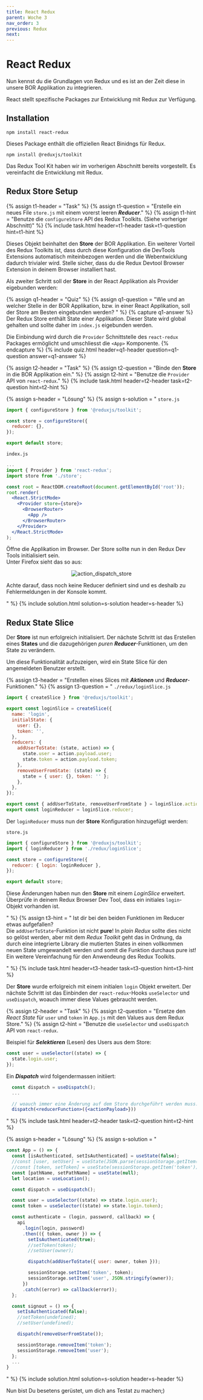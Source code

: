 ```yaml
---
title: React Redux
parent: Woche 3
nav_order: 3
previous: Redux
next:
---
```


# React Redux

Nun kennst du die Grundlagen von Redux und es ist an der Zeit diese in unsere BOR Applikation zu integrieren.

React stellt spezifische Packages zur Entwicklung mit Redux zur Verfügung.

## Installation

`npm install react-redux`

Dieses Package enthält die offiziellen React Binidngs für Redux.

`npm install @reduxjs/toolkit`

Das Redux Tool Kit haben wir im vorherigen Abschnitt bereits vorgestellt. Es vereinfacht die Entwicklung mit Redux.

## Redux Store Setup

{% assign t1-header = "Task" %}
{% assign t1-question = "Erstelle ein neues File `store.js` mit einem vorerst leeren **_Reducer_**." %}
{% assign t1-hint = "Benutze die `configureStore` API des Redux Toolkits. (Siehe vorheriger Abschnitt)" %}
{% include task.html header=t1-header task=t1-question  hint=t1-hint %}

Dieses Objekt beinhaltet den **Store** der BOR Applikation. Ein weiterer Vorteil des Redux Toolkits ist, dass durch diese Konfiguration die DevTools Extensions automatisch miteinbezogen werden und die Webentwicklung dadurch trivialer wird. Stelle sicher, dass du die Redux Devtool Browser Extension in deinem Browser installiert hast.

Als zweiter Schritt soll der **Store** in der React Applikation als Provider eigebunden werden:

{% assign q1-header = "Quiz" %}
{% assign q1-question = "Wie und an welcher Stelle in der BOR Applikation, bzw. in einer React Applikation, soll der Store am Besten eingebunden werden? " %}
{% capture q1-answer %}
Der Redux Store enthält State einer Applikation.
Dieser State wird global gehalten und sollte daher im `index.js` eigebunden werden.

Die Einbindung wird durch die `Provider` Schnittstelle des `react-redux` Packages ermöglicht und umschliesst die `<App>` Komponente.
{% endcapture %}
{% include quiz.html header=q1-header question=q1-question answer=q1-answer %}

{% assign t2-header = "Task" %}
{% assign t2-question = "Binde den **Store** in die BOR Applikation ein." %}
{% assign t2-hint = "Benutze die `Provider` API von `react-redux`." %}
{% include task.html header=t2-header task=t2-question  hint=t2-hint %}

{% assign s-header = "Lösung" %}
{% assign s-solution = "
`store.js`

```jsx
import { configureStore } from '@reduxjs/toolkit';

const store = configureStore({
  reducer: {},
});

export default store;
```

`index.js`

```jsx
...
import { Provider } from 'react-redux';
import store from './store';

const root = ReactDOM.createRoot(document.getElementById('root'));
root.render(
  <React.StrictMode>
    <Provider store={store}>
      <BrowserRouter>
        <App />
      </BrowserRouter>
    </Provider>
  </React.StrictMode>
);
```

Öffne die Applikation im Browser. Der Store sollte nun in den Redux Dev Tools initialisiert sein.  
Unter Firefox sieht das so aus:

 <p align='center'>
<img src='img/store_init.png' alt='action_dispatch_store'   />
</p>

Achte darauf, dass noch keine Reducer definiert sind und es deshalb zu Fehlermeldungen in der Konsole kommt.

" %}
{% include solution.html solution=s-solution header=s-header %}

## Redux State Slice

Der **Store** ist nun erfolgreich initialisiert. Der nächste Schritt ist das Erstellen eines **States** und die dazugehörigen _puren_ **_Reducer_**-Funktionen, um den State zu verändern.

Um diese Funktionalität aufzuzeigen, wird ein State Slice für den angemeldeten Benutzer erstellt.

{% assign t3-header = "Erstellen eines Slices mit **_Aktionen_** und **_Reducer_**-Funktionen." %}
{% assign t3-question = "
`./redux/loginSlice.js`

```jsx
import { createSlice } from '@reduxjs/toolkit';

export const loginSlice = createSlice({
  name: 'login',
  initialState: {
    user: {},
    token: '',
  },
  reducers: {
    addUserToState: (state, action) => {
      state.user = action.payload.user;
      state.token = action.payload.token;
    },
    removeUserFromState: (state) => {
      state = { user: {}, token: '' };
    },
  },
});

export const { addUserToState, removeUserFromState } = loginSlice.actions;
export const loginReducer = loginSlice.reducer;
```

Der `loginReducer` muss nun der **Store** Konfiguration hinzugefügt werden:

`store.js`

```jsx
import { configureStore } from '@reduxjs/toolkit';
import { loginReducer } from './redux/loginSlice';

const store = configureStore({
  reducer: { login: loginReducer },
});

export default store;
```

Diese Änderungen haben nun den **Store** mit einem _LoginSlice_ erweitert. Überprüfe in deinem Redux Browser Dev Tool, dass ein initiales `login`-Objekt vorhanden ist.

" %}
{% assign t3-hint = "
Ist dir bei den beiden Funktionen im Reducer etwas aufgefallen?  
Die `addUserToState`-Funktion ist nicht **pure**! In _plain Redux_ sollte dies nicht so gelöst werden, aber mit dem _Redux Toolkit_ geht das in Ordnung, da durch eine integrierte Library die mutierten States in einen vollkommen neuen State umgewandelt werden und somit die Funktion durchaus pure ist!  
Ein weitere Vereinfachung für den Anwendeung des Redux Toolkits.

" %}
{% include task.html header=t3-header task=t3-question  hint=t3-hint %}

Der **Store** wurde erfolgreich mit einem initialen `login` Objekt erweitert. Der nächste Schritt ist das Einbinden der `react-redux`-Hooks `useSelector` und `useDispatch`, woauch immer diese Values gebraucht werden.

{% assign t2-header = "Task" %}
{% assign t2-question = "Ersetze den *React State* für `user` und `token` in `App.js` mit den Values aus dem Redux Store." %}
{% assign t2-hint = "Benutze die `useSelector` und `useDispatch` API von `react-redux`.

Beispiel für **_Selektieren_** (Lesen) des Users aus dem Store:

```jsx
const user = useSelector((state) => {
  state.login.user;
});
```

Ein **_Dispatch_** wird folgendermassen initiiert:

```jsx
  const dispatch = useDispatch();
  ...

  // woauch immer eine Änderung auf dem Store durchgeführt werden muss:
  dispatch(<reducerFunction>({<actionPayload>}))
```

" %}
{% include task.html header=t2-header task=t2-question  hint=t2-hint %}

{% assign s-header = "Lösung" %}
{% assign s-solution = "

```jsx
const App = () => {
  const [isAuthenticated, setIsAuthenticated] = useState(false);
  //const [user, setUser] = useState(JSON.parse(sessionStorage.getItem('user')));
  //const [token, setToken] = useState(sessionStorage.getItem('token'));
  const [pathName, setPathName] = useState(null);
  let location = useLocation();

  const dispatch = useDispatch();

  const user = useSelector((state) => state.login.user);
  const token = useSelector((state) => state.login.token);

  const authenticate = (login, password, callback) => {
    api
      .login(login, password)
      .then(({ token, owner }) => {
        setIsAuthenticated(true);
        //setToken(token);
        //setUser(owner);

        dispatch(addUserToState({ user: owner, token }));

        sessionStorage.setItem('token', token);
        sessionStorage.setItem('user', JSON.stringify(owner));
      })
      .catch((error) => callback(error));
  };

  const signout = () => {
    setIsAuthenticated(false);
    //setToken(undefined);
    //setUser(undefined);

    dispatch(removeUserFromState());

    sessionStorage.removeItem('token');
    sessionStorage.removeItem('user');
  };
  ...
}
```

" %}
{% include solution.html solution=s-solution header=s-header %}

Nun bist Du besetens gerüstet, um dich ans Testat zu machen;)
